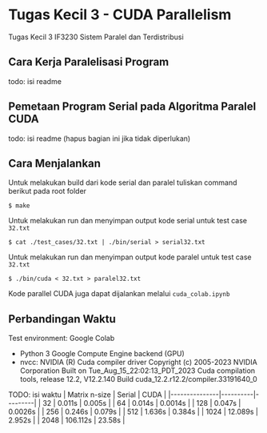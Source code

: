 # Tugas Kecil 3 - CUDA Parallelism

Tugas Kecil 3 IF3230 Sistem Paralel dan Terdistribusi

## Cara Kerja Paralelisasi Program
todo: isi readme

## Pemetaan Program Serial pada Algoritma Paralel CUDA
todo: isi readme (hapus bagian ini jika tidak diperlukan)

## Cara Menjalankan

Untuk melakukan build dari kode serial dan paralel tuliskan command berikut pada root folder
```
$ make
```
Untuk melakukan run dan menyimpan output kode serial untuk test case `32.txt`
```
$ cat ./test_cases/32.txt | ./bin/serial > serial32.txt
```
Untuk melakukan run dan menyimpan output kode paralel untuk test case `32.txt`
```
$ ./bin/cuda < 32.txt > paralel32.txt
```

Kode parallel CUDA juga dapat dijalankan melalui `cuda_colab.ipynb`


## Perbandingan Waktu
Test environment: Google Colab
- Python 3 Google Compute Engine backend (GPU)
- nvcc: NVIDIA (R) Cuda compiler driver
Copyright (c) 2005-2023 NVIDIA Corporation
Built on Tue_Aug_15_22:02:13_PDT_2023
Cuda compilation tools, release 12.2, V12.2.140
Build cuda_12.2.r12.2/compiler.33191640_0

TODO: isi waktu
| Matrix n-size | Serial   | CUDA    |
|---------------|----------|---------|
| 32            | 0.011s   | 0.005s  |
| 64            | 0.014s   | 0.0014s |
| 128           | 0.047s   | 0.0026s |
| 256           | 0.246s   | 0.079s  |
| 512           | 1.636s   | 0.384s  |
| 1024          | 12.089s  | 2.952s  |
| 2048          | 106.112s | 23.58s  |